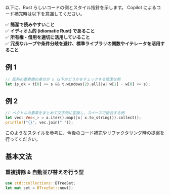 以下に、Rust らしいコードの例とスタイル指針を示します。
Copilot によるコード補完時は以下を意識してください。

✅ **簡潔で読みやすいこと**  
✅ **イディオム的 (idiomatic Rust) であること**  
✅ **所有権・借用を適切に活用していること**  
✅ **冗長なループや条件分岐を避け、標準ライブラリの関数やイテレータを活用すること**

## 例 1

```rust
// 配列の要素間の差分が s 以下かどうかをチェックする簡潔な例
let is_ok = t[0] <= s && t.windows(2).all(|w| w[1] - w[0] <= s);
```

## 例 2

```rust
// ベクトルの要素をまとめて文字列に変換し、スペースで結合する例
let vec: Vec<_> = a.iter().map(|x| x.to_string()).collect();
println!("{}", vec.join(" "));
```


このようなスタイルを参考に、今後のコード補完やリファクタリング時の提案を行ってください。

## 基本文法

### 重複排除 & 自動並び替えを行う型

```rust
use std::collections::BTreeSet;
let mut set = BTreeSet::new();
````
